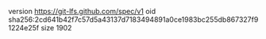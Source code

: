 version https://git-lfs.github.com/spec/v1
oid sha256:2cd641b42f7c57d5a43137d7183494891a0ce1983bc255db867327f91224e25f
size 1902
